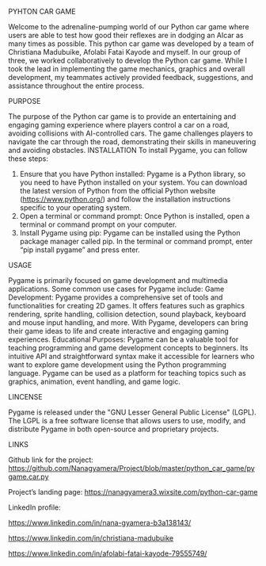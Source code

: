 PYHTON CAR GAME

Welcome to the adrenaline-pumping world of our Python car game where users are able to test how good their reflexes are in dodging an AIcar as many times as possible. This python car game was developed by a team of Christiana Madubuike, Afolabi Fatai Kayode and myself. In our group of three, we worked collaboratively to develop the Python car game. While I took the lead in implementing the game mechanics, graphics and overall development, my teammates actively provided feedback, suggestions, and assistance throughout the entire process.

PURPOSE

The purpose of the Python car game is to provide an entertaining and engaging gaming experience where players control a car on a road, avoiding collisions with AI-controlled cars. The game challenges players to navigate the car through the road, demonstrating their skills in maneuvering and avoiding obstacles.
INSTALLATION
To install Pygame, you can follow these steps:
1. Ensure that you have Python installed: Pygame is a Python library, so you need to have Python installed on your system. You can download the latest version of Python from the official Python website (https://www.python.org/) and follow the installation instructions specific to your operating system.
2. Open a terminal or command prompt: Once Python is installed, open a terminal or command prompt on your computer.
3. Install Pygame using pip: Pygame can be installed using the Python package manager called pip. In the terminal or command prompt, enter “pip install pygame” and press enter.

USAGE

Pygame is primarily focused on game development and multimedia applications. Some common use cases for Pygame include:
Game Development: Pygame provides a comprehensive set of tools and functionalities for creating 2D games. It offers features such as graphics rendering, sprite handling, collision detection, sound playback, keyboard and mouse input handling, and more. With Pygame, developers can bring their game ideas to life and create interactive and engaging gaming experiences.
Educational Purposes: Pygame can be a valuable tool for teaching programming and game development concepts to beginners. Its intuitive API and straightforward syntax make it accessible for learners who want to explore game development using the Python programming language. Pygame can be used as a platform for teaching topics such as graphics, animation, event handling, and game logic.

LINCENSE 

Pygame is released under the "GNU Lesser General Public License" (LGPL). The LGPL is a free software license that allows users to use, modify, and distribute Pygame in both open-source and proprietary projects.

LINKS

Github link for the project: https://github.com/Nanagyamera/Project/blob/master/python_car_game/pygame.car.py

Project’s landing page:
https://nanagyamera3.wixsite.com/python-car-game

LinkedIn profile:

https://www.linkedin.com/in/nana-gyamera-b3a138143/

https://www.linkedin.com/in/christiana-madubuike

https://www.linkedin.com/in/afolabi-fatai-kayode-79555749/
